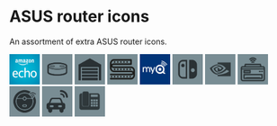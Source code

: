 # ASUS router icons

An assortment of extra ASUS router icons.

<img src="amazon_echo_dot-color.png" width="54">
<img src="amazon_echo_dot.png" width="54">
<img src="garage.png" width="54">
<img src="led_strip.png" width="54">
<img src="myq-color.jpg" width="54">
<img src="nintendo_switch.png" width="54">
<img src="nvidia.png" width="54">
<img src="printer.png" width="54">
<img src="vacuum_robot.png" width="54">
<img src="vehicle.png" width="54">
<img src="voip.png" width="54">
